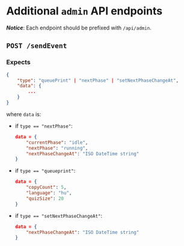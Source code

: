 # Additional `admin` API endpoints

***Notice***: Each endpoint should be prefixed with `/api/admin`.

## `POST /sendEvent`

### Expects
```json
{
    "type": "queuePrint" | "nextPhase" | "setNextPhaseChangeAt",
    "data": {
        ...
    }
}
```
where `data` is:
- if `type == "nextPhase"`:
  ```json
  data = {
      "currentPhase": "idle",
      "nextPhase": "running",
      "nextPhaseChangeAt": "ISO DateTime string"
  }
  ```
- if `type == "queueprint"`:
  ```json
  data = {
      "copyCount": 5,
      "language": "hu",
      "quizSize": 20
  }
  ```
- if `type == "setNextPhaseChangeAt"`:
  ```json
  data = {
      "nextPhaseChangeAt": "ISO DateTime string"
  }
  ```

